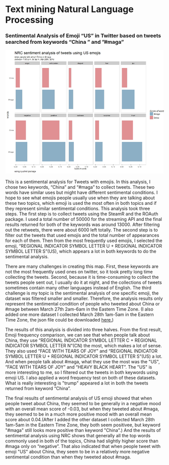 # Text mining Natural Language Processing

### Sentimental Analysis of Emoji “US” in Twitter based on tweets searched from keywords “China ” and ”#maga”

![NRC sentiment analysis results](results/NRC%20sentiment%20analysis%20results-01-05-0328.jpeg)

This is a sentimental analysis for Tweets with emojis. In this analysis, I chose two keywords, “China” and “#maga” to collect tweets. These two words have similar uses but might have different sentimental conditions. I hope to see what emojis people usually use when they are talking about these two topics, which emoji is used the most often in both topics and if they represent similar sentimental conditions.
This analysis took three steps. The first step is to collect tweets using the SteamR and the ROAuth package. I used a total number of 50000 for the streaming API and the final results returned for both of the keywords was around 13000. After filtering out the retweets, there were about 6000 left totally. The second step is to filter out the tweets that used emojis and the total number of appearances for each of them. Then from the most frequently used emojis, I selected the emoji, “REGIONAL INDICATOR SYMBOL LETTER U + REGIONAL INDICATOR SYMBOL LETTER S”(US), which appears a lot in both keywords to do the sentimental analysis.

There are many challenges in creating this map. First, these keywords are not the most frequently used ones on twitter, so it took pretty long time collecting the tweets. Second, because it is time-consuming to collect the tweets people sent out, I usually do it at night, and the collections of tweets sometimes contain many other languages instead of English. The third challenge is my topic is the sentimental analysis of one specific emoji, the dataset was filtered smaller and smaller. Therefore, the analysis results only represent the sentimental condition of people who tweeted about China or #mage between March 27th 2am-6am in the Eastern Time Zone. (I also added one more dataset I collected March 28th 1am-5am in the Eastern Time Zone, the json file could be downloaded [here.](https://drive.google.com/drive/folders/1qpJLyI8ZhNTQ3UrcuqW87Px56hsb1cLx?usp=sharing))

The results of this analysis is divided into three halves. From the first result, Emoji frequency comparison, we can see that when people talk about China, they use “REGIONAL INDICATOR SYMBOL LETTER C + REGIONAL INDICATOR SYMBOL LETTER N”(CN) the most, which makes a lot of sense. They also used “FACE WITH TEARS OF JOY” and “REGIONAL INDICATOR SYMBOL LETTER U + REGIONAL INDICATOR SYMBOL LETTER S”(US) a lot. And when people talk about #maga, what they use the most was the "US", “FACE WITH TEARS OF JOY” and “HEAVY BLACK HEART”. The "US" is more interesting to me, so I filtered out the tweets in both keywords using emoji US. I also applied a word frequency test on both of these datasets. What is really interesting is "trump" appeared a lot in both the tweets returned from keyword “China”.

The final results of sentimental analysis of US emoji showed that when people tweet about China, they seemed to be generally in a negative mood with an overall mean score of -0.03, but when they tweeted about #maga, they seemed to be in a much more positive mood with an overall mean score about 0.04.(After I added the other dataset I collected March 28th 1am-5am in the Eastern Time Zone, they both seem positivee, but keyword "#maga" still looks more positive than keyword "China".) And the results of sentimental analysis using NRC shows that generally all the top words commonly used in both of the topics, China had slightly higher score than #maga only on “negative”. That also indicated that when people tweet with emoji "US" about China, they seem to be in a relatively more negative sentimental condition than when they tweeted about #maga.
